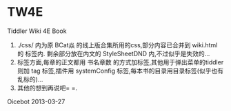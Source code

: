 TW4E
====

Tiddler Wiki 4E Book

1. ./css/ 内为原 BCat焱 的线上版合集所用的css,部分内容已合并到 wiki.html 的 <style></style> 标签内. 剩余部分放在内文的 StyleSheetDND 内,不过似乎是失效的...
2. 标签方面,每章的正文都用 书名章数 的方式加标签,其他用于弹出菜单的tiddler则加 tag 标签,插件用 systemConfig 标签,每本书的目录用目录标签(似乎也有乱标的)...
3. 其他的想到再说吧= =.

Oicebot 
2013-03-27
